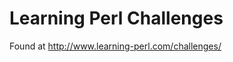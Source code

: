 Learning Perl Challenges
========================

Found at http://www.learning-perl.com/challenges/

